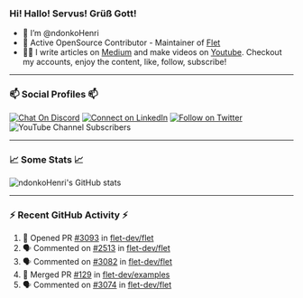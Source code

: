 ### Hi! Hallo! Servus! Grüß Gott!

- 🙂  I’m @ndonkoHenri
- 🚀  Active OpenSource Contributor - Maintainer of [Flet](https://github.com/flet-dev/flet) 
- 👨‍🏫  I write articles on [Medium](https://ndonkohenri.medium.com/) and make videos on [Youtube](https://youtube.com/@ndonkoHenri). Checkout my accounts, enjoy the content, like, follow, subscribe!

---

### 📫 Social Profiles 📫

[![Chat On Discord](https://img.shields.io/badge/--discord?label=Username=the_ethical_boy&logo=Discord&style=social)](https://github.com/ndonkoHenri) 
[![Connect on LinkedIn](https://img.shields.io/badge/--linkedin?label=LinkedIn&logo=LinkedIn&style=social)](https://www.linkedin.com/in/ndonkohenri) 
[![Follow on Twitter](https://img.shields.io/badge/--twitter?label=Twitter&logo=Twitter&style=social)](https://twitter.com/ndonkoHenri)
![YouTube Channel Subscribers](https://img.shields.io/youtube/channel/subscribers/UC2j9sVx0O7M8CebjMtyCuNQ?style=social&label=Youtube&link=https%3A%2F%2Fyoutube.com%2F%40ndonkoHenri)

---

### 📈 Some Stats 📈

<!-- <a href="https://github.com/ndonkoHenri">
<img src="https://github.com/ndonkoHenri/github-stats/blob/master/generated/overview.svg#gh-dark-mode-only" />
<img src="https://github.com/ndonkoHenri/github-stats/blob/master/generated/languages.svg#gh-dark-mode-only" />
<img src="https://github.com/ndonkoHenri/github-stats/blob/master/generated/overview.svg#gh-light-mode-only" />
<img src="https://github.com/ndonkoHenri/github-stats/blob/master/generated/languages.svg#gh-light-mode-only" />
</a> -->

<!-- ![ndonkoHenri's GitHub stats](https://github-readme-stats.vercel.app/api?username=ndonkoHenri&show_icons=true) -->

![ndonkoHenri's GitHub stats](https://github-readme-stats.vercel.app/api?username=ndonkoHenri&theme=tokyonight&show_icons=true&title_color=fff&text_color=fff)

<!-- [![Top Langs](https://github-readme-stats.vercel.app/api/top-langs/?username=ndonkoHenri)](https://github.com/ndonkoHenri/github-readme-stats) -->

---

### :zap: Recent GitHub Activity :zap:

<!--START_SECTION:activity-->
1. 💪 Opened PR [#3093](https://github.com/flet-dev/flet/pull/3093) in [flet-dev/flet](https://github.com/flet-dev/flet)
2. 🗣 Commented on [#2513](https://github.com/flet-dev/flet/issues/2513#issuecomment-2074923483) in [flet-dev/flet](https://github.com/flet-dev/flet)
3. 🗣 Commented on [#3082](https://github.com/flet-dev/flet/issues/3082#issuecomment-2074890570) in [flet-dev/flet](https://github.com/flet-dev/flet)
4. 🎉 Merged PR [#129](https://github.com/flet-dev/examples/pull/129) in [flet-dev/examples](https://github.com/flet-dev/examples)
5. 🗣 Commented on [#3074](https://github.com/flet-dev/flet/pull/3074#issuecomment-2073018101) in [flet-dev/flet](https://github.com/flet-dev/flet)
<!--END_SECTION:activity-->
